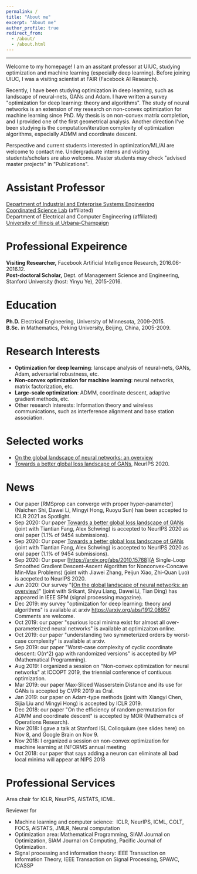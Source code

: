 ```yaml
---
permalink: /
title: "About me"
excerpt: "About me"
author_profile: true
redirect_from: 
  - /about/
  - /about.html
---
```


- - -
Welcome to my homepage!
I am an assitant professor at UIUC, studying optimization and machine learning (especially deep learning). Before joining UIUC, I was a visiting scientist at FAIR (Facebook AI Research). 

Recently, I have been studying optimization in deep learning, such as landscape of neural-nets, GANs and Adam. I have written a survey "optimization for deep learning: theory and algorithms". The study of neural networks is an extension of my research on non-convex optimization for machine learning since PhD. My thesis is on non-convex matrix completion, and I provided one of the first geometrical analysis. Another direction I've been studying is the computation/iteration complexity of optimization algorithms, especially ADMM and coordinate descent. 

Perspective and current students interested in optimization/ML/AI are welcome to contact me. Undergraduate interns and visiting students/scholars are also welcome. Master students may check "advised master projects" in "Publications".


Assistant Professor
======
[Department of Industrial and Enterprise Systems Engineering](https://ise.illinois.edu)<br />
[Coordinated Science Lab](https://csl.illinois.edu/) (affiliated)<br /> 
Department of Electrical and Computer Engineering (affiliated) <br />
[University of Illinois at Urbana-Champaign](https://illinois.edu)

Professional Expeirence
======
**Visiting Researcher,** Facebook Artificial Intelligence Research, 2016.06-2016.12.  
**Post-doctoral Scholar,** Dept. of Management Science and Engineering, Stanford University (host: Yinyu Ye), 2015-2016.

Education
======
**Ph.D.** Electrical Engineering, University of Minnesota, 2009-2015.  
**B.Sc.** in Mathematics, Peking University, Beijing, China, 2005-2009.

Research Interests
======
* **Optimization for deep learning**: lanscape analysis of neural-nets, GANs, Adam, adversarial robustness, etc.
* **Non-convex optimization for machine learning**: neural networks, matrix factorization, etc.
* **Large-scale optimization**: ADMM, coordinate descent, adaptive gradient methods, etc.
* Other research interests: Information theory and wireless communications, such as interference alignment and base station association.

**Selected works**
======
* [On the global landscape of neural networks: an overview](https://arxiv.org/abs/2007.01429)
* [Towards a better global loss landscape of GANs](https://arxiv.org/abs/2011.04926), NeurIPS 2020.

News
======
* Our paper [RMSprop can converge with proper hyper-parameter] (Naichen Shi, Dawei Li, Mingyi Hong, Ruoyu Sun) has been accepted to ICLR 2021 as Spotlight.
* Sep 2020: Our paper [Towards a better global loss landscape of GANs](https://arxiv.org/abs/2011.04926) (joint with Tiantian Fang, Alex Schwing)  is accepted to NeurIPS 2020 as oral paper (1.1% of 9454 submissions).
* Sep 2020: Our paper [Towards a better global loss landscape of GANs](https://arxiv.org/abs/2011.04926) (joint with Tiantian Fang, Alex Schwing)  is accepted to NeurIPS 2020 as oral paper (1.1% of 9454 submissions).
* Sep 2020: Our paper [https://arxiv.org/abs/2010.15768](A Single-Loop Smoothed Gradient Descent-Ascent Algorithm for Nonconvex-Concave Min-Max Problems) (joint with Jiawei Zhang, Peijun Xiao, Zhi-Quan Luo) is accpeted to NeurIPS 2020. 
* Jun 2020: Our survey "[[On the global landscape of neural networks: an overview](https://arxiv.org/abs/2007.01429)]" (joint with Srikant, Shiyu Liang, Dawei Li, Tian Ding) has appeared in IEEE SPM (signal processing magazine).
* Dec 2019: my survey "optimization for deep learning: theory and algorithms" is available at arxiv https://arxiv.org/abs/1912.08957 Comments are welcome. 
* Oct 2019: our paper "spurious local minima exist for almost all over-parameterized neural networks" is available at optimizaiton online. 
* Oct 2019: our paper "understanding two symmeterized orders by worst-case complexity" is available at arxiv. 
* Sep 2019: our paper "Worst-case complexity of cyclic coordinate descent: O(n^2) gap with randomized versions" is accepted by MP (Mathematical Programming).
* Aug 2019: I organized a session on "Non-convex optimization for neural networks" at ICCOPT 2019, the triennial conference of contiuous optimization. 
* Mar 2019: our paper Max-Sliced Wasserstein Distance and its use for GANs is accepted by CVPR 2019 as Oral. 
* Jan 2019: our paper on Adam-type methods (joint with Xiangyi Chen, Sijia Liu and Mingyi Hong) is accepted by ICLR 2019. 
* Dec 2018: our paper "On the efficiency of random permutation for ADMM and coordinate descent" is accepted by MOR (Mathematics of Operations Research).
* Nov 2018: I gave a talk at Stanford ISL Colloquium (see slides here) on Nov 8, and Google Brain on Nov 9. 
* Nov 2018: I organized a session on non-convex optimization for machine learning at INFORMS annual meeting
* Oct 2018: our paper that says adding a neuron can eliminate all bad local minima will appear at NIPS 2018

Professional Services
======
Area chair for ICLR, NeurIPS, AISTATS, ICML. 

Reviewer for
*	Machine learning and computer science:  ICLR, NeurIPS, ICML, COLT, FOCS, AISTATS, JMLR, Neural computation
*	Optimization area: Mathematical Programming, SIAM Journal on Optimization, SIAM Journal on Computing, Pacific Journal of Optimization.
* Signal processing and information theory: IEEE Transaction on Information Theory, IEEE Transaction on Signal Processing, SPAWC, ICASSP
